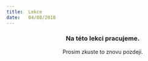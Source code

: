```yaml
---
title:  Lekce
date:   04/08/2018
---
```


### <center>Na této lekci pracujeme.</center>
<center>Prosim zkuste to znovu pozdeji.</center>